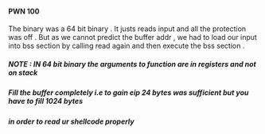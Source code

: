 #### PWN 100 

The binary was a 64 bit binary . 
It justs reads input and all the protection was off .
But as we cannot predict the buffer addr , we had to load our input into bss section by calling read again 
and then execute the bss section .

##### NOTE : IN 64 bit binary the arguments to function are in registers and not on stack 
          
 #####       Fill the buffer completely i.e to gain eip 24 bytes was sufficient but you have to fill 1024 bytes 
 #####       in order to read ur shellcode properly 
